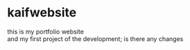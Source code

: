 # kaifwebsite
this is my portfolio website <br>
and my first project of the development;
is there any changes 
